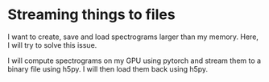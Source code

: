 # Streaming things to files

I want to create, save and load spectrograms larger than my memory. Here, I will try to solve this issue.

I will compute spectrograms on my GPU using pytorch and stream them to a binary file using h5py. I will then load them back using h5py.